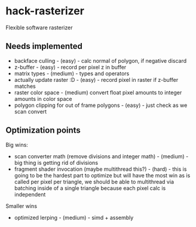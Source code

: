 # hack-rasterizer
Flexible software rasterizer

## Needs implemented
- backface culling - (easy) - calc normal of polygon, if negative discard
- z-buffer - (easy) - record per pixel z in buffer
- matrix types - (medium) - types and operators
- actually update raster :D - (easy) - record pixel in raster if z-buffer matches
- raster color space - (medium) convert float pixel amounts to integer amounts in color space
- polygon clipping for out of frame polygons - (easy) - just check as we scan convert

## Optimization points

Big wins:
- scan converter math (remove divisions and integer math) - (medium) - big thing is getting rid of divisions
- fragment shader invocation (maybe multithread this?) - (hard) - this is going to be the hardest part to optimize but will have the most win as is called per pixel per triangle, we should be able to multithread via batching inside of a single triangle because each pixel calc is independent

Smaller wins
- optimized lerping - (medium) - simd + assembly
